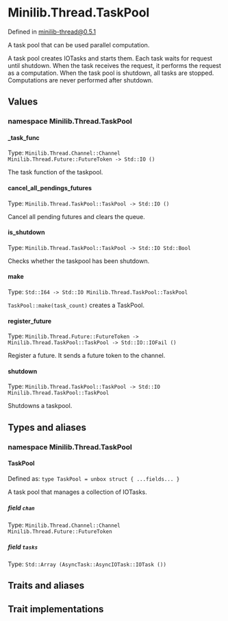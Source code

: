 # Minilib.Thread.TaskPool

Defined in minilib-thread@0.5.1

A task pool that can be used parallel computation.

A task pool creates IOTasks and starts them.
Each task waits for request until shutdown.
When the task receives the request, it performs the request as a computation.
When the task pool is shutdown, all tasks are stopped.
Computations are never performed after shutdown.

## Values

### namespace Minilib.Thread.TaskPool

#### _task_func

Type: `Minilib.Thread.Channel::Channel Minilib.Thread.Future::FutureToken -> Std::IO ()`

The task function of the taskpool.

#### cancel_all_pendings_futures

Type: `Minilib.Thread.TaskPool::TaskPool -> Std::IO ()`

Cancel all pending futures and clears the queue.

#### is_shutdown

Type: `Minilib.Thread.TaskPool::TaskPool -> Std::IO Std::Bool`

Checks whether the taskpool has been shutdown.

#### make

Type: `Std::I64 -> Std::IO Minilib.Thread.TaskPool::TaskPool`

`TaskPool::make(task_count)` creates a TaskPool.

#### register_future

Type: `Minilib.Thread.Future::FutureToken -> Minilib.Thread.TaskPool::TaskPool -> Std::IO::IOFail ()`

Register a future.
It sends a future token to the channel.

#### shutdown

Type: `Minilib.Thread.TaskPool::TaskPool -> Std::IO Minilib.Thread.TaskPool::TaskPool`

Shutdowns a taskpool.

## Types and aliases

### namespace Minilib.Thread.TaskPool

#### TaskPool

Defined as: `type TaskPool = unbox struct { ...fields... }`

A task pool that manages a collection of IOTasks.

##### field `chan`

Type: `Minilib.Thread.Channel::Channel Minilib.Thread.Future::FutureToken`

##### field `tasks`

Type: `Std::Array (AsyncTask::AsyncIOTask::IOTask ())`

## Traits and aliases

## Trait implementations